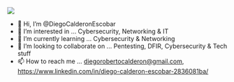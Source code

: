 <img src="https://user-images.githubusercontent.com/90937537/226215912-5293d47a-d9a3-485a-8528-2bfe9cc57055.gif" />




- 👋 Hi, I’m @DiegoCalderonEscobar
- 👀 I’m interested in ... Cybersecurity, Networking & IT
- 🌱 I’m currently learning ... Cybersecurity & Networking
- 💞️ I’m looking to collaborate on ... Pentesting, DFIR, Cybersecurity & Tech stuff
- 📫 How to reach me ... diegorobertocalderon@gmail.com, https://www.linkedin.com/in/diego-calderon-escobar-2836081ba/

<!---
DiegoCalderonEscobar/DiegoCalderonEscobar is a ✨ special ✨ repository because its `README.md` (this file) appears on your GitHub profile.
You can click the Preview link to take a look at your changes.
--->

